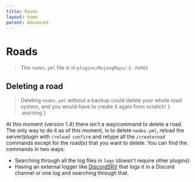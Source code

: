 ```yaml
---
title: Roads
layout: home
parent: Advanced
---
```


# Roads
> The `nodes.yml` file is in `plugins/MojangMaps/`
{: .note}

## Deleting a road
> Deleting `nodes.yml` without a backup could delete your whole road system, and you would have to create it again from scratch!
{: .warning }

At this moment (version 1.4) there isn't a way/command to delete a road. The only way to do it as of this moment, is to delete `nodes.yml`, reload the server/plugin with `/reload confirm` and retype all the `/createroad` commands except for the road(s) that you want to delete. You can find the commands in two ways:
- Searching through all the log files in `logs` (doesn't require other plugins)
- Having an external logger like [DiscordSRV] that logs it in a Discord channel or one log and searching through that.

[DiscordSRV]: https://github.com/DiscordSRV/DiscordSRV